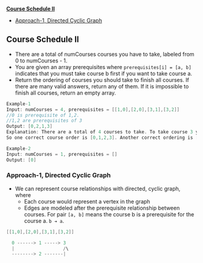 **[Course Schedule II](#p)**
- [Approach-1, Directed Cyclic Graph](#a1)

<a name=p></a>
## Course Schedule II
- There are a total of numCourses courses you have to take, labeled from 0 to numCourses - 1. 
- You are given an array prerequisites where `prerequisites[i] = [a, b]` indicates that you must take course b first if you want to take course a.
- Return the ordering of courses you should take to finish all courses. If there are many valid answers, return any of them. If it is impossible to finish all courses, return an empty array.
```c
Example-1
Input: numCourses = 4, prerequisites = [[1,0],[2,0],[3,1],[3,2]]
//0 is prerequisite of 1,2.
//1,2 are prerequisites of 3
Output: [0,2,1,3]
Explanation: There are a total of 4 courses to take. To take course 3 you should have finished both courses 1 and 2. Both courses 1 and 2 should be taken after you finished course 0.
So one correct course order is [0,1,2,3]. Another correct ordering is [0,2,1,3].

Example-2
Input: numCourses = 1, prerequisites = []
Output: [0]
```

### Approach-1, Directed Cyclic Graph
- We can represent course relationships with directed, cyclic graph, where 
  - Each course would represent a vertex in the graph
  - Edges are modeled after the prerequisite relationship between courses. For pair `[a, b]` means the course b is a prerequisite for the course a. `b ➔ a`.
```c
[[1,0],[2,0],[3,1],[3,2]]

  0 ------> 1 -----> 3
  |                  /\
  --------> 2 -------|
```
